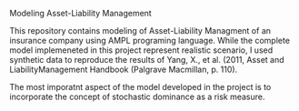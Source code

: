 Modeling Asset-Liability Management 


This repository contains modeling of Asset-Liability Managment of an insurance 
company using AMPL programing language. While the complete model implemeneted 
in this project represent realistic scenario, I used synthetic data to reproduce 
the results of Yang, X., et al. (2011, Asset and LiabilityManagement Handbook 
(Palgrave Macmillan, p. 110).

The most imporatnt aspect of the model developed in the project is to incorporate 
the concept of stochastic dominance as a risk measure.    
